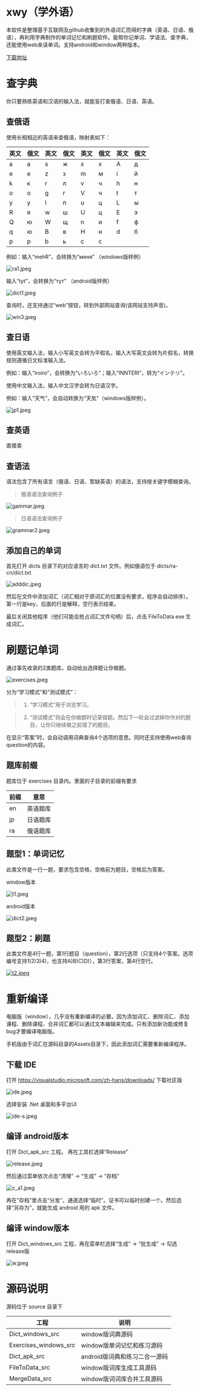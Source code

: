 # xwy（学外语）
本软件是整理基于互联网及github收集到的外语词汇而得的字典（英语、日语、俄语），再利用字典制作的单词记忆和刷题软件。能帮你记单词、学语法、查字典，还能使用web来读单词。支持android和window两种版本。

[下载地址](https://github.com/dict2024/xwy/archive/refs/heads/main.zip)

# 查字典

你只要熟练英语和汉语的输入法，就能盲打查俄语、日语、英语。

## 查俄语

使用长相相近的英语来查俄语，映射表如下：

| 英文 | 俄文 | 英文 | 俄文 | 英文 | 俄文 | 英文 | 俄文 |
| ---- | ---- | ---- | ---- | ---- | ---- | ---- | ---- |
| a | а | s | ж | x | х | A | д |
| e | е | z | з | m | м | i | й |
| k | к | r | л | v | ч | h | н |
| o | о | g | г | V | ч | t | т |
| y | у | l | п | u | ц | L | ы |
| R | я | w | ш | U | ц | E | э |
| Q | ю | W | щ | n | и | f | ф |
| q | ю | B | в | H | н | d | б |
| p | р | b | ь | c | с |  |  |

例如：输入“mehR”，会转换为“меня” （windows版样例）

![ra1.jpeg](http://g.imgpost.co/2024/04/05/ra1.jpeg)

输入“tyt”，会转换为“тут” （android版样例）

![dict1.jpeg](http://g.imgpost.co/2024/04/10/dict1.jpeg)

查询时，还支持通过“web”按钮，转到外部网站查询(该网站支持声音)。

![win3.jpeg](http://g.imgpost.co/2024/04/05/win3.jpeg)

## 查日语

使用英文输入法，输入小写英文会转为平假名，输入大写英文会转为片假名，转换规则遵循日文标准输入法。

例如：输入“iroiro”，会转换为“いろいろ”；输入“INNTERI”，转为“インテリ”。

使用中文输入法，输入中文汉字会转为日语汉字。

例如：输入“天气”，会自动转换为“天気”（windows版样例）。

![jp1.jpeg](http://g.imgpost.co/2024/04/05/jp1.jpeg)

## 查英语

直接查

## 查语法

语法包含了所有语言（俄语、日语、暂缺英语）的语法，支持按关键字模糊查询。

> 俄语语法查询例子

![gammar.jpeg](http://g.imgpost.co/2024/04/05/gammar.jpeg)

> 日语语法查询例子

![grammar2.jpeg](http://g.imgpost.co/2024/04/05/grammar2.jpeg)

## 添加自己的单词

首先打开 dicts 目录下的对应语言的 dict.txt 文件。例如俄语位于 dicts/ra-cn/dict.txt

![adddic.jpeg](http://g.imgpost.co/2024/04/05/adddic.jpeg)

然后在文件中添加词汇（词汇相对于原词汇的位置没有要求，程序会自动排序）。第一行是key，后面的行是解释，空行表示结束。

最后关闭其他程序（他们可能会抢占词汇文件句柄）后，点击 FileToData.exe 生成词汇。

# 刷题记单词

通过事先收录的2类题库，自动给出选择题让你做题。

![exercises.jpeg](http://g.imgpost.co/2024/04/05/exercises.jpeg)

分为“学习模式”和“测试模式”：

> 1. “学习模式”用于浏览学习。

> 2. “测试模式”则会在你做题时记录错题。然后下一轮会过滤掉你作对的题目，让你只继续做之前错了的题目。

在显示“答案”时，会自动调用词典查询4个选项的意思。同时还支持使用web查询question的内容。

## 题库前缀

题库位于 exercises 目录内。里面的子目录的前缀有要求

| 前缀 | 意思 |
| ---- | ---- |
| en | 英语题库 |
| jp | 日语题库 |
| ra | 俄语题库 |

## 题型1：单词记忆

此类文件是一行一题，要求包含空格，空格前为题目，空格后为答案。

window版本

![t1.jpeg](http://g.imgpost.co/2024/04/05/t1.jpeg)

android版本

![dict2.jpeg](http://g.imgpost.co/2024/04/10/dict2.jpeg)

## 题型2：刷题

此类文件是4行一题，第1行题目（question），第2行选项（只支持4个答案。选项编号支持1)2)3)4)，也支持A)B)C)D)），第3行答案，第4行空行。

[![t2.jpeg](http://g.imgpost.co/2024/04/05/t2.jpeg)](https://imgpost.co/image/A6ec)

# 重新编译

电脑版（window），几乎没有重新编译的必要。因为添加词汇、删除词汇、添加课程、删除课程、合并词汇都可以通过文本编辑来完成。只有添加新功能或修复bug才要编译电脑版。

手机版由于词汇在源码目录的Assets目录下，因此添加词汇需要重新编译程序。

## 下载 IDE

打开 https://visualstudio.microsoft.com/zh-hans/downloads/ 下载社区版

![ide.jpeg](http://g.imgpost.co/2024/04/05/ide.jpeg)

选择安装 .Net 桌面和多平台UI

![ide-s.jpeg](http://g.imgpost.co/2024/04/05/ide-s.jpeg)

## 编译 android版本

打开 Dict_apk_src 工程。 再在工具栏选择“Release”

![release.jpeg](http://g.imgpost.co/2024/04/05/release.jpeg)

然后通过菜单依次点击“清理” -> “生成” -> “存档”

![c_a1.jpeg](http://g.imgpost.co/2024/04/05/c_a1.jpeg)

再在“存档”里点击“分发”，通道选择“临时”。证书可以临时创建一个。然后选择“另存为”，就能生成 android 用的 apk 文件。

## 编译 window版本

打开 Dict_windows_src 工程，再在菜单栏选择“生成” -> “批生成” -> 勾选release版

![w.jpeg](http://g.imgpost.co/2024/04/05/w.jpeg)

# 源码说明

源码位于 source 目录下

| 工程 | 说明 |
| ---- | ---- |
| Dict_windows_src | window版词典源码 |
| Exercises_windows_src | window版单词记忆和练习源码 |
| Dict_apk_src | android版词典和练习二合一源码 |
| FileToData_src | window版词库生成工具源码 |
| MergeData_src | window版词词库合并工具源码 |

